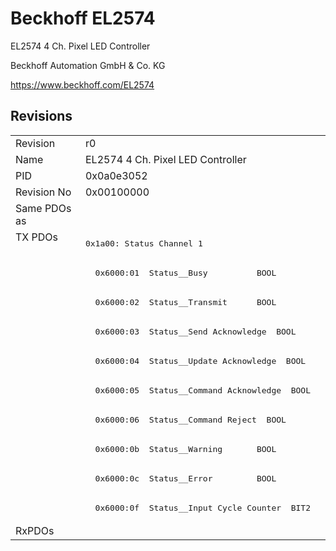 # Beckhoff EL2574

EL2574 4 Ch. Pixel LED Controller

Beckhoff Automation GmbH & Co. KG

https://www.beckhoff.com/EL2574

## Revisions
<table>
<tr >
<td>Revision</td>
<td>r0</td>
</tr>
<tr >
<td>Name</td>
<td>EL2574 4 Ch. Pixel LED Controller</td>
</tr>
<tr >
<td>PID</td>
<td>0x0a0e3052</td>
</tr>
<tr >
<td>Revision No</td>
<td>0x00100000</td>
</tr>
<tr >
<td>Same PDOs as</td>
<td></td>
</tr>
<tr class="txpdo pdosection">
<td rowspan=10 valign=top>TX PDOs</td>
<td><pre>0x1a00: Status Channel 1</pre></td>
<td></td>
</tr>
<tr class="txpdo">
<td><pre>  0x6000:01  Status__Busy          BOOL</pre></td>
</tr>
<tr class="txpdo">
<td><pre>  0x6000:02  Status__Transmit      BOOL</pre></td>
</tr>
<tr class="txpdo">
<td><pre>  0x6000:03  Status__Send Acknowledge  BOOL</pre></td>
</tr>
<tr class="txpdo">
<td><pre>  0x6000:04  Status__Update Acknowledge  BOOL</pre></td>
</tr>
<tr class="txpdo">
<td><pre>  0x6000:05  Status__Command Acknowledge  BOOL</pre></td>
</tr>
<tr class="txpdo">
<td><pre>  0x6000:06  Status__Command Reject  BOOL</pre></td>
</tr>
<tr class="txpdo">
<td><pre>  0x6000:0b  Status__Warning       BOOL</pre></td>
</tr>
<tr class="txpdo">
<td><pre>  0x6000:0c  Status__Error         BOOL</pre></td>
</tr>
<tr class="txpdo">
<td><pre>  0x6000:0f  Status__Input Cycle Counter  BIT2</pre></td>
</tr>
<tr >
<td>RxPDOs</td>
<td></td>
</tr>
</table>
